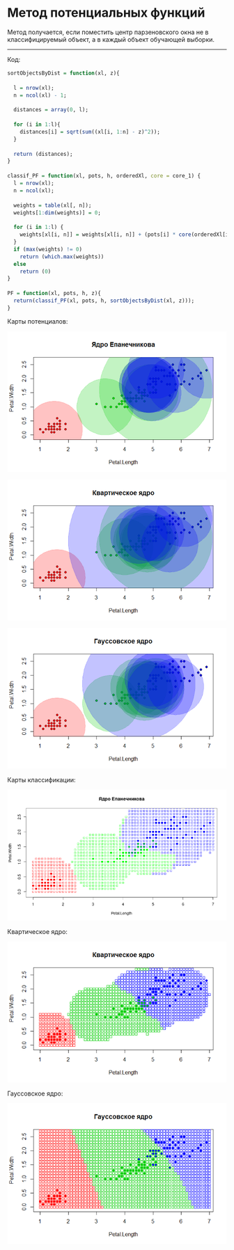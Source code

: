 # Метод потенциальных функций

Метод получается, если поместить центр парзеновского окна не в классифицируемый объект, а в каждый объект обучающей выборки.

---

Код:

```R
sortObjectsByDist = function(xl, z){
  
  l = nrow(xl);
  n = ncol(xl) - 1;
  
  distances = array(0, l);
  
  for (i in 1:l){
    distances[i] = sqrt(sum((xl[i, 1:n] - z)^2));
  }
  
  return (distances);
}

classif_PF = function(xl, pots, h, orderedXl, core = core_1) {
  l = nrow(xl);
  n = ncol(xl);
  
  weights = table(xl[, n]);
  weights[1:dim(weights)] = 0;
  
  for (i in 1:l) {
    weights[xl[i, n]] = weights[xl[i, n]] + (pots[i] * core(orderedXl[i] / h));
  }
  if (max(weights) != 0)
    return (which.max(weights))
  else
    return (0)
}

PF = function(xl, pots, h, z){
  return(classif_PF(xl, pots, h, sortObjectsByDist(xl, z)));
}
```

Карты потенциалов:

![Ну нет ее и все! Отстань!](/PF/PF11.png)

![Ну нет ее и все! Отстань!](/PF/PF12.png)

![Ну нет ее и все! Отстань!](/PF/PF13.png)

Карты классификации:

![Ну нет ее и все! Отстань!](/PF/PF(11).png)

Квартическое ядро:

![Ну нет ее и все! Отстань!](/PF/PF(22).png)

Гауссовское ядро:

![Ну нет ее и все! Отстань!](/PF/PF(33).png)
